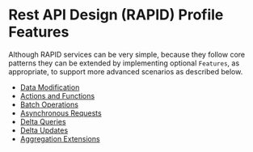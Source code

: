 ﻿# Rest API Design (RAPID) Profile Features

Although RAPID services can be very simple, because they follow core patterns
they can be extended by implementing optional `Features`, as appropriate, to
support more advanced scenarios as described below.

-   [Data Modification](./rapid-pro-data_modification.md)
-   [Actions and Functions](./rapid-pro-operations.md)
-   [Batch Operations](./rapid-pro-batch.md)
-   [Asynchronous Requests](./rapid-pro-asynchronous_requests.md)
-   [Delta Queries](./rapid-pro-delta_queries.md)
-   [Delta Updates](./rapid-pro-delta_updates.md)
-   [Aggregation Extensions](./rapid-pro-aggregation_extensions.md)
